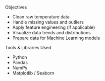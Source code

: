 Objectives
- Clean raw temperature data
- Handle missing values and outliers
- Apply feature engineering (if applicable)
- Visualize data trends and distributions
- Prepare data for Machine Learning models

Tools & Libraries Used
- Python
- Pandas
- NumPy
- Matplotlib / Seaborn
